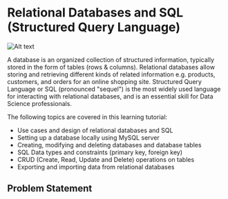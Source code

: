 # Relational Databases and SQL (Structured Query Language)
![Alt text](image.png)

A database is an organized collection of structured information, typically stored in the form of tables (rows & columns). Relational databases allow storing and retrieving different kinds of related information e.g. products, customers, and orders for an online shopping site. Structured Query Language or SQL (pronounced "sequel") is the most widely used language for interacting with relational databases, and is an essential skill for Data Science professionals.

The following topics are covered in this learning tutorial:

* Use cases and design of relational databases and SQL
* Setting up a database locally using MySQL server
* Creating, modifying and deleting databases and database tables
* SQL Data types and constraints (primary key, foreign key)
* CRUD (Create, Read, Update and Delete) operations on tables
* Exporting and importing data from relational databases

## Problem Statement
